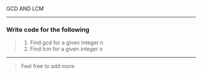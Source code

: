GCD AND LCM
<hr>

### Write code for the following

> <ol>
> <li> Find gcd for a given integer n</li>
> <li> Find lcm for a given integer n</li>
</ol>

<hr>

> Feel free to add more
